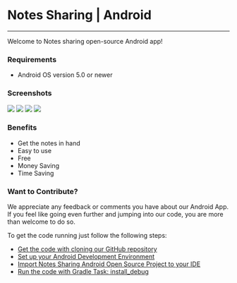 # **Notes Sharing | Android**
---

Welcome to Notes sharing open-source Android app!

### Requirements

- Android OS version 5.0 or newer

### Screenshots
![](Image/pic1.jpeg)
![](Image/pic2.jpeg)
![](Image/pic3.jpeg)
![](Image/pic4.jpeg)

### Benefits
- Get the notes in hand
- Easy to use
- Free
- Money Saving
- Time Saving

### Want to Contribute?

We appreciate any feedback or comments you have about our Android App. If you feel like going even further and jumping into our code, you are more than welcome to do so.

To get the code running just follow the following steps:

- [Get the code with cloning our GitHub repository](https://help.github.com/articles/cloning-a-repository)
- [Set up your Android Development Environment](https://developer.android.com/topic/instant-apps/getting-started/setup.html)
- [Import Notes Sharing Android Open Source Project to your IDE](https://developer.android.com/studio/projects/create-project.html#ImportAProject)
- [Run the code with Gradle Task: install_debug](https://developer.android.com/studio/run/index.html#gradle-console)
